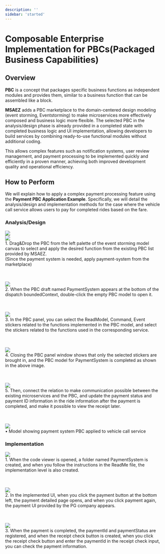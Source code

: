 ```yaml
---
description: ''
sidebar: 'started'
---
```


# Composable Enterprise Implementation for PBCs(Packaged Business Capabilities)

## Overview

<!-- 마이크로서비스 아키텍처에서 비즈니스 기능의 재사용과 효율적인 통합은 중요한 과제입니다. 특히 자주 사용되는 비즈니스 기능을 매번 새롭게 구현하는 것은 시간과 리소스의 낭비를 초래하는데, 이러한 문제를 해결하기 위해 Packaged Business Capabilities(PBC) 기능을 추가하였습니다. -->

**PBC** is a concept that packages specific business functions as independent modules and provides them, similar to a business function that can be assembled like a block.

**MSAEZ** adds a PBC marketplace to the domain-centered design modeling (event storming, Eventstorming) to make microservices more effectively composed and business logic more flexible. The selected PBC in the analysis/design phase is already provided in a completed state with completed business logic and UI implementation, allowing developers to build services by combining ready-to-use functional modules without additional coding.

This allows complex features such as notification systems, user review management, and payment processing to be implemented quickly and efficiently in a proven manner, achieving both improved development quality and operational efficiency.

## How to Perform
We will explain how to apply a complex payment processing feature using the **Payment PBC Application Example**. Specifically, we will detail the analysis/design and implementation methods for the case where the vehicle call service allows users to pay for completed rides based on the fare.

### Analysis/Design
<img src="https://github.com/user-attachments/assets/ca1c696d-5966-4e0f-96e7-b01290aa9580">
<br>
<img src="https://github.com/user-attachments/assets/37e2cf82-d288-4dc5-a15b-55eeaaab1cb8">
<br>
1. Drag&Drop the PBC from the left palette of the event storming model canvas to select and apply the desired function from the existing PBC list provided by MSAEZ.
<br>(Since the payment system is needed, apply payment-system from the marketplace)

<br><br>
<img src="https://github.com/user-attachments/assets/9488fafe-6a75-4d21-82bc-e2cbffe4b28f">
<br>
2. When the PBC draft named PaymentSystem appears at the bottom of the dispatch boundedContext, double-click the empty PBC model to open it.

<br><br>
<img src="https://github.com/user-attachments/assets/afa80621-332a-4091-83a5-db6a8e6c941f">
<br>
3. In the PBC panel, you can select the ReadModel, Command, Event stickers related to the functions implemented in the PBC model, and select the stickers related to the functions used in the corresponding service.

<br><br>
<img src="https://github.com/user-attachments/assets/a73d5064-99ac-42fa-9bde-a3985128ed8a">
<br>
4. Closing the PBC panel window shows that only the selected stickers are brought in, and the PBC model for PaymentSystem is completed as shown in the above image.

<br><br>
<img src="https://github.com/user-attachments/assets/21b45119-386c-4abe-9632-9a1106fb395c">
<br>
5. Then, connect the relation to make communication possible between the existing microservices and the PBC, and update the payment status and payment ID information in the ride information after the payment is completed, and make it possible to view the receipt later.

<br><br>
<img src="https://github.com/user-attachments/assets/17a1fdce-2bd4-4162-914c-5c1c6b2b1fed">
<br>
• Model showing payment system PBC applied to vehicle call service

### Implementation
<img src="https://github.com/user-attachments/assets/30785661-a184-429f-97a9-a07b6afbe6a7">
<br>
1. When the code viewer is opened, a folder named PaymentSystem is created, and when you follow the instructions in the ReadMe file, the implementation level is also created.

<br><br>
<img src="https://github.com/user-attachments/assets/67902de5-0f50-446c-b758-f04ae6e07779">
<br>
2. In the implemented UI, when you click the payment button at the bottom left, the payment detailed page opens, and when you click payment again, the payment UI provided by the PG company appears.

<br><br>
<img src="https://github.com/user-attachments/assets/0e1daf81-7f71-405d-b30d-693a52882ddc">
<br>
3. When the payment is completed, the paymentId and paymentStatus are registered, and when the receipt check button is created, when you click the receipt check button and enter the paymentId in the receipt check input, you can check the payment information.